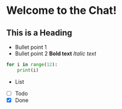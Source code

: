 # Welcome to the Chat!
## This is a Heading
- Bullet point 1
- Bullet point 2
**Bold text**
*Italic text*
```python
for i in range(12):
    print(i)
```
* List
* [ ] Todo
* [x] Done